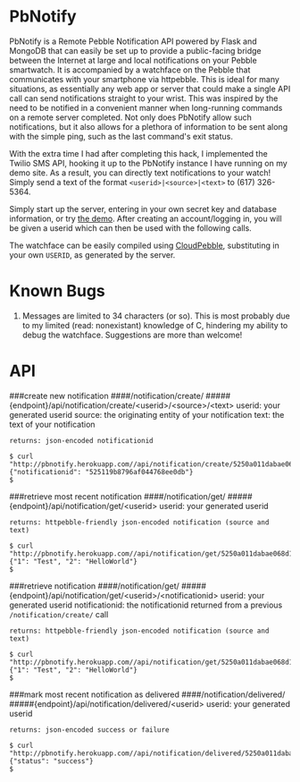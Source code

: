 PbNotify
=======

PbNotify is a Remote Pebble Notification API powered by Flask and MongoDB that can easily be set up to provide a public-facing bridge between the Internet at large and local notifications on your Pebble smartwatch. It is accompanied by a watchface on the Pebble that communicates with your smartphone via httpebble. This is ideal for many situations, as essentially any web app or server that could make a single API call can send notifications straight to your wrist. This was inspired by the need to be notified in a convenient manner when long-running commands on a remote server completed. Not only does PbNotify allow such notifications, but it also allows for a plethora of information to be sent along with the simple ping, such as the last command's exit status.

With the extra time I had after completing this hack, I implemented the Twilio SMS API, hooking it up to the PbNotify instance I have running on my demo site. As a result, you can directly text notifications to your watch! Simply send a text of the format `<userid>|<source>|<text>` to (617) 326-5364.

Simply start up the server, entering in your own secret key and database information, or try [the demo](http://pbnotify.herokuapp.com/). After creating an account/logging in, you will be given a userid which can then be used with the following calls.

The watchface can be easily compiled using [CloudPebble](https://cloudpebble.net), substituting in your own  `USERID`, as generated by the server.

Known Bugs
=======

1. Messages are limited to 34 characters (or so). This is most probably due to my limited (read: nonexistant) knowledge of C, hindering my ability to debug the watchface. Suggestions are more than welcome!

API
=======

###create new notification
####/notification/create/
#####{endpoint}/api/notification/create/&lt;userid&gt;/&lt;source&gt;/&lt;text&gt;
	userid: your generated userid
	source: the originating entity of your notification
	text: the text of your notification
	
	returns: json-encoded notificationid
	
	$ curl "http://pbnotify.herokuapp.com//api/notification/create/5250a011dabae068d13ee5f4/Test/HelloWorld"
	{"notificationid": "525119b8796af044768ee0db"}
	$ 

###retrieve most recent notification
####/notification/get/
#####{endpoint}/api/notification/get/&lt;userid&gt;
	userid: your generated userid
	
	returns: httpebble-friendly json-encoded notification (source and text)
	
	$ curl "http://pbnotify.herokuapp.com//api/notification/get/5250a011dabae068d13ee5f4/525119b8796af044768ee0db"
	{"1": "Test", "2": "HelloWorld"}
	$ 

###retrieve notification
####/notification/get/
#####{endpoint}/api/notification/get/&lt;userid&gt;/&lt;notificationid&gt;
	userid: your generated userid
	notificationid: the notificationid returned from a previous `/notification/create/` call

	returns: httpebble-friendly json-encoded notification (source and text)
	
	$ curl "http://pbnotify.herokuapp.com//api/notification/get/5250a011dabae068d13ee5f4"
	{"1": "Test", "2": "HelloWorld"}
	$


###mark most recent notification as delivered
####/notification/delivered/
#####{endpoint}/api/notification/delivered/&lt;userid&gt;
	userid: your generated userid

	returns: json-encoded success or failure
	
	$ curl "http://pbnotify.herokuapp.com//api/notification/delivered/5250a011dabae068d13ee5f4"
	{"status": "success"}
	$


